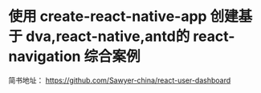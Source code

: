 # 使用 create-react-native-app 创建基于 dva,react-native,antd的 react-navigation 综合案例
简书地址： https://github.com/Sawyer-china/react-user-dashboard 
